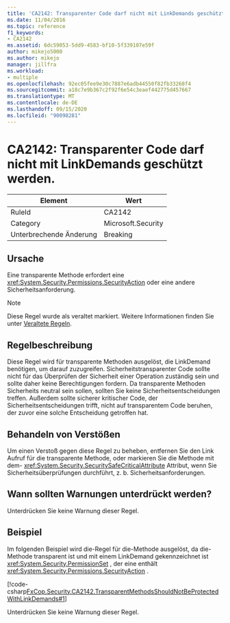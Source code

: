 ```yaml
---
title: 'CA2142: Transparenter Code darf nicht mit LinkDemands geschützt werden.'
ms.date: 11/04/2016
ms.topic: reference
f1_keywords:
- CA2142
ms.assetid: 6dc59053-5dd9-4583-bf10-5f339107e59f
author: mikejo5000
ms.author: mikejo
manager: jillfra
ms.workload:
- multiple
ms.openlocfilehash: 92ec05fee9e30c7887e6adb44550f82fb33268f4
ms.sourcegitcommit: a18c7e9b367c2f92f6e54c3eaef442775d457667
ms.translationtype: MT
ms.contentlocale: de-DE
ms.lasthandoff: 09/15/2020
ms.locfileid: "90098281"
---
```

# <a name="ca2142-transparent-code-should-not-be-protected-with-linkdemands"></a>CA2142: Transparenter Code darf nicht mit LinkDemands geschützt werden.

|Element|Wert|
|-|-|
|RuleId|CA2142|
|Category|Microsoft.Security|
|Unterbrechende Änderung|Breaking|

## <a name="cause"></a>Ursache
Eine transparente Methode erfordert eine <xref:System.Security.Permissions.SecurityAction> oder eine andere Sicherheitsanforderung.

> [!NOTE]
> Diese Regel wurde als veraltet markiert. Weitere Informationen finden Sie unter [Veraltete Regeln](fxcop-unported-deprecated-rules.md).

## <a name="rule-description"></a>Regelbeschreibung
Diese Regel wird für transparente Methoden ausgelöst, die LinkDemand benötigen, um darauf zuzugreifen. Sicherheitstransparenter Code sollte nicht für das Überprüfen der Sicherheit einer Operation zuständig sein und sollte daher keine Berechtigungen fordern. Da transparente Methoden Sicherheits neutral sein sollen, sollten Sie keine Sicherheitsentscheidungen treffen. Außerdem sollte sicherer kritischer Code, der Sicherheitsentscheidungen trifft, nicht auf transparentem Code beruhen, der zuvor eine solche Entscheidung getroffen hat.

## <a name="how-to-fix-violations"></a>Behandeln von Verstößen
Um einen Verstoß gegen diese Regel zu beheben, entfernen Sie den Link Aufruf für die transparente Methode, oder markieren Sie die Methode mit dem- <xref:System.Security.SecuritySafeCriticalAttribute> Attribut, wenn Sie Sicherheitsüberprüfungen durchführt, z. b. Sicherheitsanforderungen.

## <a name="when-to-suppress-warnings"></a>Wann sollten Warnungen unterdrückt werden?
Unterdrücken Sie keine Warnung dieser Regel.

## <a name="example"></a>Beispiel
Im folgenden Beispiel wird die-Regel für die-Methode ausgelöst, da die-Methode transparent ist und mit einem LinkDemand gekennzeichnet ist <xref:System.Security.PermissionSet> , der eine enthält <xref:System.Security.Permissions.SecurityAction> .

[!code-csharp[FxCop.Security.CA2142.TransparentMethodsShouldNotBeProtectedWithLinkDemands#1](../code-quality/codesnippet/CSharp/ca2142-transparent-code-should-not-be-protected-with-linkdemands_1.cs)]

Unterdrücken Sie keine Warnung dieser Regel.

